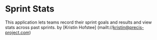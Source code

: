 # Sprint Stats

This application lets teams record their sprint goals and results and view stats across past sprints.
by [Kristin Hofstee] (mailt://kristin@precis-project.com)
